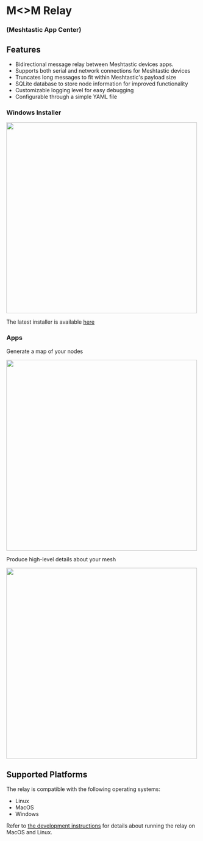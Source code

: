 # M<>M Relay

### (Meshtastic App Center)


## Features

- Bidirectional message relay between Meshtastic devices apps.
- Supports both serial and network connections for Meshtastic devices
- Truncates long messages to fit within Meshtastic's payload size
- SQLite database to store node information for improved functionality
- Customizable logging level for easy debugging
- Configurable through a simple YAML file



### Windows Installer

<img  src="https://user-images.githubusercontent.com/1770544/235249050-8c79107a-50cc-4803-b989-39e58100342d.png"  width="500"/>  

The latest installer is available [here](https://github.com/geoffwhittington/meshtastic-matrix-relay/releases)

### Apps

Generate a map of your nodes

<img  src="https://user-images.githubusercontent.com/1770544/235247915-47750b4f-d505-4792-a458-54a5f24c1523.png"  width="500"/>

Produce high-level details about your mesh

<img  src="https://user-images.githubusercontent.com/1770544/235245873-1ddc773b-a4cd-4c67-b0a5-b55a29504b73.png"  width="500"/>


## Supported Platforms

The relay is compatible with the following operating systems:

- Linux
- MacOS
- Windows

Refer to [the development instructions](DEVELOPMENT.md) for details about running the relay on MacOS and Linux.
